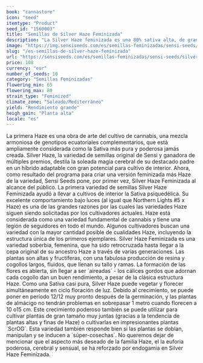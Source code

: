 ```yaml
---
book: "cannastore"
icon: "seed"
itemtype: "Product"
seed_id: "1560003"
title: "Semillas de Silver Haze Feminizada"
description: "La Silver Haze feminizada es una 80% sativa alta, de gran rendimiento. Necesita unos 80 días para florecer ¡pero vale la pena! ¡Cómprala aquí!"
image: "https://img.sensiseeds.com/es/semillas-feminizadas/sensi-seeds/silver-haze-feminizada-image.png"
slug: "/es-semillas-de-silver-haze-feminizada"
url: "https://sensiseeds.com/es/semillas-feminizadas/sensi-seeds/silver-haze-feminizada?a_aid=cannastore"
price: 108
currency: "eur"
number_of_seeds: 10
category: "Semillas Feminizadas"
flowering_min: 65
flowering_max: 80
strain_type: "Feminized"
climate_zone: "Soleado/Mediterráneo"
yield: "Rendimiento grande"
heigh_gain: "Planta alta"
locale: "es"
---
```

La primera Haze es una obra de arte del cultivo de cannabis, una mezcla armoniosa de genotipos ecuatoriales complementarios, que está ampliamente considerada como la Sativa más pura y poderosa jamás creada. Silver Haze, la variedad de semillas original de Sensi y ganadora de múltiples premios, destila la soleada magia cerebral de su destacado padre en un híbrido adaptable con gran potencial para cultivo de interior. Ahora, como resultado del programa para criar una versión feminizada más Haze de la variedad, Sensi Seeds pone, por primer vez, Silver Haze Feminizada al alcance del público. La primera variedad de semillas Silver Haze Feminizada ayudó a llevar a cultivos de interior la Sativa psiquedélica. Su excelente comportamiento bajo luces (al igual que Northern Lights #5 x Haze) es una de las grandes razones por las cuales las variedades Haze siguen siendo solicitadas por los cultivadores actuales. Haze está considerada como una variedad fundamental de cannabis y tiene una legión de seguidores en todo el mundo. Algunos cultivadores buscan una variedad con la mayor cantidad posible de cualidades Haze, incluyendo la estructura única de los primeros ejemplares. Silver Haze Feminizada es una variedad soberbia, femenina, que ha sido retrocruzada hasta llegar a la cepa original de su ancestro Haze a través de varias generaciones. Las plantas son altas y fructíferas, con una fabulosa producción de resina y cogollos largos, fluidos, que llenan su tallo y ramas. La formación de las flores es abierta, sin llegar a ser ´aireadas´ - los cálices gordos que adornan cada cogollo dan un buen rendimiento, a pesar de la clásica estructura Haze. Como una Sativa casi pura, Silver Haze puede vegetar y florecer simultáneamente en ciclo floración de luz. Debido al crecimiento, se puede poner en período 12/12 muy pronto después de la germinación, y las plantas de almácigo no tendrán problemas en sobrepasar 1 metro cuando florecen a 10 o15 cm. Este crecimiento poderoso también se puede utilizar para cultivar plantas de gran tamaño muy juntas (gracias a la tendencia de plantas altas y finas de Haze) o cultivarlas en impresionantes plantas ´ScrOG´. Esta variedad también responde bien si las plantas se doblan, manipulan y se inducen a ´súper-cosechas´. No queremos dejar de mencionar que el aspecto más deseado de la familia Haze, el la euforia poderosa, cerebral y sensual, se ha reforzado por endogamia en Silver Haze Feminizada.
